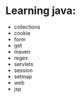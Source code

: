 # Learning java:

* collections
* cookie
* form
* get
* maven
* regex
* servlets
* session
* setmap
* web
* jsp
